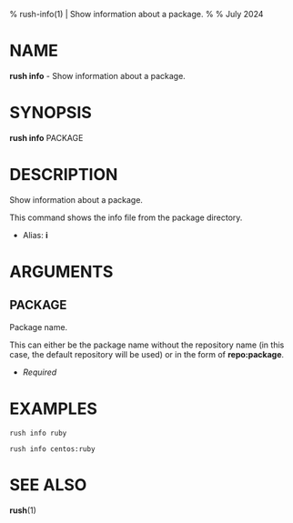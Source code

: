 % rush-info(1) | Show information about a package.
% 
% July 2024

NAME
==================================================

**rush info** - Show information about a package.

SYNOPSIS
==================================================

**rush info** PACKAGE

DESCRIPTION
==================================================

Show information about a package.

This command shows the info file from the package directory.

- Alias: **i**

ARGUMENTS
==================================================

PACKAGE
--------------------------------------------------

Package name.

This can either be the package name without the repository name (in this case, the default repository will be used) or in the form of **repo:package**.

- *Required*

EXAMPLES
==================================================

~~~
rush info ruby

rush info centos:ruby

~~~

SEE ALSO
==================================================

**rush**(1)


